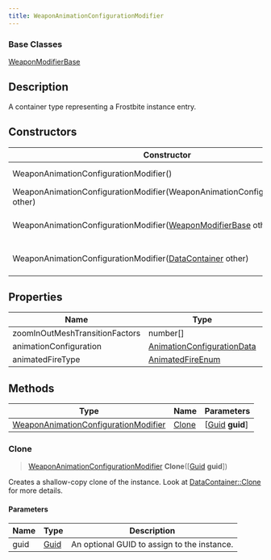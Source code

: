 ```yaml
---
title: WeaponAnimationConfigurationModifier
---
```

### Base Classes

[WeaponModifierBase](WeaponModifierBase)

## Description

A container type representing a Frostbite instance entry.

## Constructors

| Constructor                                                                                     | Description                                                                                                                                                     |
| ----------------------------------------------------------------------------------------------- | --------------------------------------------------------------------------------------------------------------------------------------------------------------- |
| WeaponAnimationConfigurationModifier()                                                          | Create a new instance of this container type.                                                                                                                   |
| WeaponAnimationConfigurationModifier(WeaponAnimationConfigurationModifier other)                | Create a reference copy of an instance of the same type.                                                                                                        |
| WeaponAnimationConfigurationModifier([WeaponModifierBase](WeaponModifierBase) other)            | Upcast an instance of type [WeaponModifierBase](WeaponModifierBase) to [WeaponAnimationConfigurationModifier](WeaponAnimationConfigurationModifier).            |
| WeaponAnimationConfigurationModifier([DataContainer](/vext/ref/shared/class/datacontainer) other) | Upcast an instance of type [DataContainer](/vext/ref/shared/class/datacontainer) to [WeaponAnimationConfigurationModifier](WeaponAnimationConfigurationModifier). |

## Properties

| Name                           | Type                                                     | Description |
| ------------------------------ | -------------------------------------------------------- | ----------- |
| zoomInOutMeshTransitionFactors | number\[\]                                               |             |
| animationConfiguration         | [AnimationConfigurationData](AnimationConfigurationData) |             |
| animatedFireType               | [AnimatedFireEnum](AnimatedFireEnum)                     |             |

## Methods

| Type                                                                         | Name            | Parameters                                     |
| ---------------------------------------------------------------------------- | --------------- | ---------------------------------------------- |
| [WeaponAnimationConfigurationModifier](WeaponAnimationConfigurationModifier) | [Clone](#clone) | \[[Guid](/vext/ref/shared/class/guid) **guid**\] |

### Clone

> [WeaponAnimationConfigurationModifier](WeaponAnimationConfigurationModifier) **Clone**(\[[Guid](/vext/ref/shared/class/guid) **guid**\])

Creates a shallow-copy clone of the instance. Look at [DataContainer::Clone](/vext/ref/shared/class/datacontainer#clone) for more details.

#### Parameters

| Name | Type         | Description                                 |
| ---- | ------------ | ------------------------------------------- |
| guid | [Guid](Guid) | An optional GUID to assign to the instance. |
